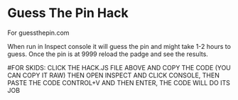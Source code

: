 # Guess The Pin Hack
For guessthepin.com

When run in Inspect console it will guess the pin and might take 1-2 hours to guess.
Once the pin is at 9999 reload the padge and see the results.

#FOR SKIDS:
CLICK THE HACK.JS FILE ABOVE AND COPY THE CODE (YOU CAN COPY IT RAW) THEN OPEN INSPECT AND CLICK CONSOLE, THEN PASTE THE CODE CONTROL+V AND THEN ENTER, THE CODE WILL DO ITS JOB
